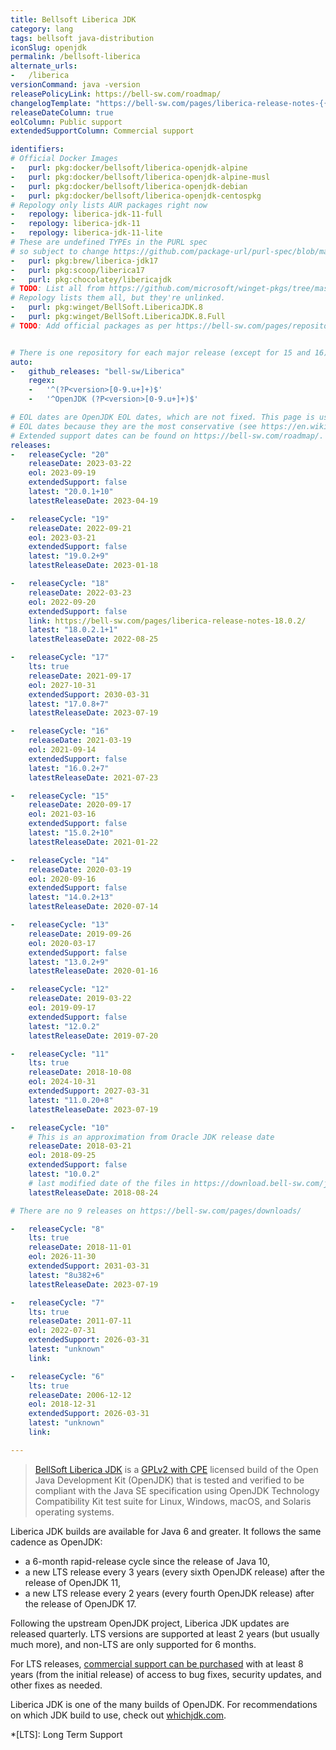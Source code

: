 ```yaml
---
title: Bellsoft Liberica JDK
category: lang
tags: bellsoft java-distribution
iconSlug: openjdk
permalink: /bellsoft-liberica
alternate_urls:
-   /liberica
versionCommand: java -version
releasePolicyLink: https://bell-sw.com/roadmap/
changelogTemplate: "https://bell-sw.com/pages/liberica-release-notes-{{'__LATEST__'|split:'+'|first}}/"
releaseDateColumn: true
eolColumn: Public support
extendedSupportColumn: Commercial support

identifiers:
# Official Docker Images
-   purl: pkg:docker/bellsoft/liberica-openjdk-alpine
-   purl: pkg:docker/bellsoft/liberica-openjdk-alpine-musl
-   purl: pkg:docker/bellsoft/liberica-openjdk-debian
-   purl: pkg:docker/bellsoft/liberica-openjdk-centospkg
# Repology only lists AUR packages right now
-   repology: liberica-jdk-11-full
-   repology: liberica-jdk-11
-   repology: liberica-jdk-11-lite
# These are undefined TYPEs in the PURL spec
# so subject to change https://github.com/package-url/purl-spec/blob/master/PURL-TYPES.rst
-   purl: pkg:brew/liberica-jdk17
-   purl: pkg:scoop/liberica17
-   purl: pkg:chocolatey/libericajdk
# TODO: List all from https://github.com/microsoft/winget-pkgs/tree/master/manifests/b/BellSoft/LibericaJDK
# Repology lists them all, but they're unlinked.
-   purl: pkg:winget/BellSoft.LibericaJDK.8
-   purl: pkg:winget/BellSoft.LibericaJDK.8.Full
# TODO: Add official packages as per https://bell-sw.com/pages/repositories/#yum


# There is one repository for each major release (except for 15 and 16).
auto:
-   github_releases: "bell-sw/Liberica"
    regex:
    -   '^(?P<version>[0-9.u+]+)$'
    -   '^OpenJDK (?P<version>[0-9.u+]+)$'

# EOL dates are OpenJDK EOL dates, which are not fixed. This page is using Eclipse Temurin
# EOL dates because they are the most conservative (see https://en.wikipedia.org/wiki/Java_version_history).
# Extended support dates can be found on https://bell-sw.com/roadmap/.
releases:
-   releaseCycle: "20"
    releaseDate: 2023-03-22
    eol: 2023-09-19
    extendedSupport: false
    latest: "20.0.1+10"
    latestReleaseDate: 2023-04-19

-   releaseCycle: "19"
    releaseDate: 2022-09-21
    eol: 2023-03-21
    extendedSupport: false
    latest: "19.0.2+9"
    latestReleaseDate: 2023-01-18

-   releaseCycle: "18"
    releaseDate: 2022-03-23
    eol: 2022-09-20
    extendedSupport: false
    link: https://bell-sw.com/pages/liberica-release-notes-18.0.2/
    latest: "18.0.2.1+1"
    latestReleaseDate: 2022-08-25

-   releaseCycle: "17"
    lts: true
    releaseDate: 2021-09-17
    eol: 2027-10-31
    extendedSupport: 2030-03-31
    latest: "17.0.8+7"
    latestReleaseDate: 2023-07-19

-   releaseCycle: "16"
    releaseDate: 2021-03-19
    eol: 2021-09-14
    extendedSupport: false
    latest: "16.0.2+7"
    latestReleaseDate: 2021-07-23

-   releaseCycle: "15"
    releaseDate: 2020-09-17
    eol: 2021-03-16
    extendedSupport: false
    latest: "15.0.2+10"
    latestReleaseDate: 2021-01-22

-   releaseCycle: "14"
    releaseDate: 2020-03-19
    eol: 2020-09-16
    extendedSupport: false
    latest: "14.0.2+13"
    latestReleaseDate: 2020-07-14

-   releaseCycle: "13"
    releaseDate: 2019-09-26
    eol: 2020-03-17
    extendedSupport: false
    latest: "13.0.2+9"
    latestReleaseDate: 2020-01-16

-   releaseCycle: "12"
    releaseDate: 2019-03-22
    eol: 2019-09-17
    extendedSupport: false
    latest: "12.0.2"
    latestReleaseDate: 2019-07-20

-   releaseCycle: "11"
    lts: true
    releaseDate: 2018-10-08
    eol: 2024-10-31
    extendedSupport: 2027-03-31
    latest: "11.0.20+8"
    latestReleaseDate: 2023-07-19

-   releaseCycle: "10"
    # This is an approximation from Oracle JDK release date
    releaseDate: 2018-03-21
    eol: 2018-09-25
    extendedSupport: false
    latest: "10.0.2"
    # last modified date of the files in https://download.bell-sw.com/java/10.0.2/bellsoft-jdk10.0.2-linux-amd64.deb
    latestReleaseDate: 2018-08-24

# There are no 9 releases on https://bell-sw.com/pages/downloads/

-   releaseCycle: "8"
    lts: true
    releaseDate: 2018-11-01
    eol: 2026-11-30
    extendedSupport: 2031-03-31
    latest: "8u382+6"
    latestReleaseDate: 2023-07-19

-   releaseCycle: "7"
    lts: true
    releaseDate: 2011-07-11
    eol: 2022-07-31
    extendedSupport: 2026-03-31
    latest: "unknown"
    link:

-   releaseCycle: "6"
    lts: true
    releaseDate: 2006-12-12
    eol: 2018-12-31
    extendedSupport: 2026-03-31
    latest: "unknown"
    link:

---
```


> [BellSoft Liberica JDK](https://bell-sw.com/libericajdk/) is a [GPLv2 with CPE](https://openjdk.java.net/legal/gplv2+ce.html)
> licensed build of the Open Java Development Kit (OpenJDK) that is tested and verified to be
> compliant with the Java SE specification using OpenJDK Technology Compatibility Kit test suite for
> Linux, Windows, macOS, and Solaris operating systems.

Liberica JDK builds are available for Java 6 and greater. It follows the same cadence as OpenJDK:

- a 6-month rapid-release cycle since the release of Java 10,
- a new LTS release every 3 years (every sixth OpenJDK release) after the release of OpenJDK 11,
- a new LTS release every 2 years (every fourth OpenJDK release) after the release of OpenJDK 17.

Following the upstream OpenJDK project, Liberica JDK updates are released quarterly. LTS versions
are supported at least 2 years (but usually much more), and non-LTS are only supported for 6 months.

For LTS releases, [commercial support can be purchased](https://bell-sw.com/roadmap/) with at least
8 years (from the initial release) of access to bug fixes, security updates, and other fixes as
needed.

Liberica JDK is one of the many builds of OpenJDK. For recommendations on which JDK build to use,
check out [whichjdk.com](https://whichjdk.com/#bellsoft-liberica-jdk).

*[LTS]: Long Term Support
